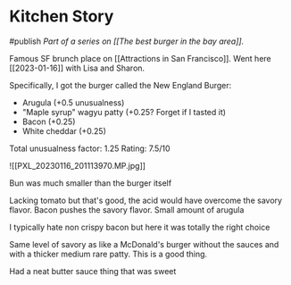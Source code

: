 # Kitchen Story
#publish 
_Part of a series on [[The best burger in the bay area]]._

Famous SF brunch place on [[Attractions in San Francisco]]. Went here [[2023-01-16]] with Lisa and Sharon.

Specifically, I got the burger called the New England Burger:
- Arugula (+0.5 unusualness)
- "Maple syrup" wagyu patty (+0.25? Forget if I tasted it)
- Bacon (+0.25)
- White cheddar (+0.25)

Total unusualness factor: 1.25
Rating: 7.5/10

![[PXL_20230116_201113970.MP.jpg]]

Bun was much smaller than the burger itself

Lacking tomato but that's good, the acid would have overcome the savory flavor. Bacon pushes the savory flavor. Small amount of arugula

I typically hate non crispy bacon but here it was totally the right choice

Same level of savory as like a McDonald's burger without the sauces and with a thicker medium rare patty. This is a good thing.

Had a neat butter sauce thing that was sweet

